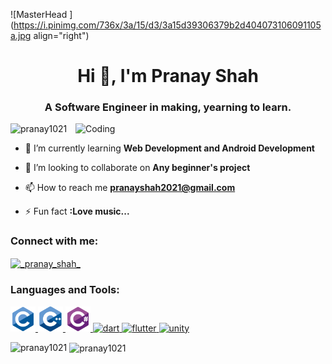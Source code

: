 
![MasterHead ](https://i.pinimg.com/736x/3a/15/d3/3a15d39306379b2d404073106091105a.jpg align="right")

<h1 align="center">Hi 👋, I'm Pranay Shah</h1>
<h3 align="center">A Software Engineer in making, yearning to learn.</h3>
<img align="right" alt="Coding" width="400" src="https://camo.githubusercontent.com/5ddf73ad3a205111cf8c686f687fc216c2946a75005718c8da5b837ad9de78c9/68747470733a2f2f7468756d62732e6766796361742e636f6d2f4576696c4e657874446576696c666973682d736d616c6c2e676966">


<p align="left"> <img src="https://komarev.com/ghpvc/?username=pranay1021&label=Profile%20views&color=0e75b6&style=flat" alt="pranay1021" /> </p>

- 🌱 I’m currently learning **Web Development and Android Development**

- 👯 I’m looking to collaborate on **Any beginner's project**

- 📫 How to reach me **pranayshah2021@gmail.com**

- ⚡ Fun fact **:Love music...**

<h3 align="left">Connect with me:</h3>
<p align="left">
<a href="https://instagram.com/_pranay_shah_" target="blank"><img align="center" src="https://raw.githubusercontent.com/rahuldkjain/github-profile-readme-generator/master/src/images/icons/Social/instagram.svg" alt="_pranay_shah_" height="30" width="40" /></a>
</p>

<h3 align="left">Languages and Tools:</h3>
<p align="left"> <a href="https://www.cprogramming.com/" target="_blank" rel="noreferrer"> <img src="https://raw.githubusercontent.com/devicons/devicon/master/icons/c/c-original.svg" alt="c" width="40" height="40"/> </a> <a href="https://www.w3schools.com/cpp/" target="_blank" rel="noreferrer"> <img src="https://raw.githubusercontent.com/devicons/devicon/master/icons/cplusplus/cplusplus-original.svg" alt="cplusplus" width="40" height="40"/> </a> <a href="https://www.w3schools.com/cs/" target="_blank" rel="noreferrer"> <img src="https://raw.githubusercontent.com/devicons/devicon/master/icons/csharp/csharp-original.svg" alt="csharp" width="40" height="40"/> </a> <a href="https://dart.dev" target="_blank" rel="noreferrer"> <img src="https://www.vectorlogo.zone/logos/dartlang/dartlang-icon.svg" alt="dart" width="40" height="40"/> </a> <a href="https://flutter.dev" target="_blank" rel="noreferrer"> <img src="https://www.vectorlogo.zone/logos/flutterio/flutterio-icon.svg" alt="flutter" width="40" height="40"/> </a> <a href="https://unity.com/" target="_blank" rel="noreferrer"> <img src="https://www.vectorlogo.zone/logos/unity3d/unity3d-icon.svg" alt="unity" width="40" height="40"/> </a> </p>

<p><img align="left" src="https://github-readme-stats.vercel.app/api/top-langs?username=pranay1021&show_icons=true&locale=en&layout=compact" alt="pranay1021" /></p>

<p>&nbsp;<img align="center" src="https://github-readme-stats.vercel.app/api?username=pranay1021&show_icons=true&locale=en" alt="pranay1021" /></p>
